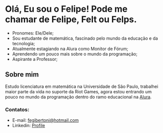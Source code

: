# **Olá, Eu sou o Felipe!** Pode me chamar de Felipe, Felt ou Felps.

- Pronomes: Ele/Dele;
- Sou estudante de matemática, fascinado pelo mundo da educação e da tecnologia;
- Atualmente estagiando na Alura como Monitor de Fórum;
- Aprendendo um pouco mais sobre o mundo da programação;
- Aspirante a Professor;

## Sobre mim

Estudo licenciatura em matemática na Universidade de São Paulo, trabalhei maior parte da vida no suporte da Riot Games, 
agora estou entrando um pouco no mundo da programação dentro do ramo educacional na [Alura](https://www.alura.com.br/).

### Contatos:

- E-mail: fegibertoni@hotmail.com
- Linkedin: [Profile](https://www.linkedin.com/in/felipe-gibertoni-de-oliveira-9443181a7/)

<!---
FelipeGibertoni/FelipeGibertoni is a ✨ special ✨ repository because its `README.md` (this file) appears on your GitHub profile.
You can click the Preview link to take a look at your changes.
--->
